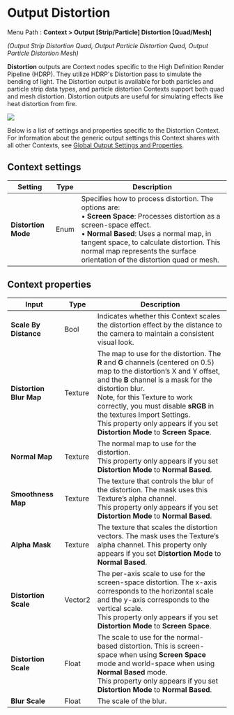 # Output Distortion

Menu Path : **Context > Output [Strip/Particle] Distortion [Quad/Mesh]**

*(Output Strip Distortion Quad, Output Particle Distortion Quad, Output Particle Distortion Mesh)*

**Distortion** outputs are Context nodes specific to the High Definition Render Pipeline (HDRP). They utilize HDRP's Distortion pass to simulate the bending of light. The Distortion output is available for both particles and particle strip data types, and particle distortion Contexts support both quad and mesh distortion. Distortion outputs are useful for simulating effects like heat distortion from fire.

![](F:/Graphics/com.unity.visualeffectgraph/Documentation~/Images/Context-OutputDistortion.png)

Below is a list of settings and properties specific to the Distortion Context. For information about the generic output settings this Context shares with all other Contexts, see [Global Output Settings and Properties](Context-OutputSharedSettings.md).

## Context settings

| **Setting**         | **Type** | **Description**                                              |
| ------------------- | -------- | ------------------------------------------------------------ |
| **Distortion Mode** | Enum     | Specifies how to process distortion. The options are:<br/>&#8226; **Screen Space**: Processes distortion as a screen-space effect.<br/>&#8226; **Normal Based**: Uses a normal map, in tangent space, to calculate distortion. This normal map represents the surface orientation of the distortion quad or mesh. |

## Context properties

| **Input**               | **Type** | **Description**                                              |
| ----------------------- | -------- | ------------------------------------------------------------ |
| **Scale By Distance**   | Bool     | Indicates whether this Context scales the distortion effect by the distance to the camera to maintain a consistent visual look. |
| **Distortion Blur Map** | Texture  | The map to use for the distortion. The **R** and **G** channels (centered on 0.5) map to the distortion’s X and Y offset, and the **B** channel is a mask for the distortion blur.<br/>Note, for this Texture to work correctly, you must disable **sRGB** in the textures Import Settings.<br/>This property only appears if you set **Distortion Mode** to **Screen Space**. |
| **Normal Map**          | Texture  | The normal map to use for the distortion.<br/>This property only appears if you set **Distortion Mode** to **Normal Based**. |
| **Smoothness Map**      | Texture  | The texture that controls the blur of the distortion. The mask uses this Texture’s alpha channel.<br/>This property only appears if you set **Distortion Mode** to **Normal Based**. |
| **Alpha Mask**          | Texture  | The texture that scales the distortion vectors. The mask uses the Texture’s alpha channel. This property only appears if you set **Distortion Mode** to **Normal Based**. |
| **Distortion Scale**    | Vector2  | The per-axis scale to use for the screen-space distortion. The x-axis corresponds to the horizontal scale and the y-axis corresponds to the vertical scale.<br/>This property only appears if you set **Distortion Mode** to **Screen Space**. |
| **Distortion Scale**    | Float    | The scale to use for the normal-based distortion. This is screen-space when using **Screen Space** mode and world-space when using **Normal Based** mode.<br/>This property only appears if you set **Distortion Mode** to **Normal Based**. |
| **Blur Scale**          | Float    | The scale of the blur.                                       |
